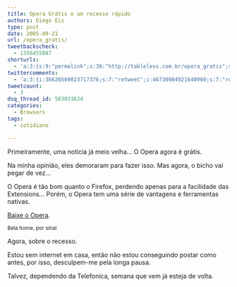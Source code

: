 ```yaml
---
title: Opera Grátis e um recesso rápido
authors: Diego Eis
type: post
date: 2005-09-21
url: /opera_gratis/
tweetbackscheck:
  - 1356455887
shorturls:
  - 'a:3:{s:9:"permalink";s:36:"http://tableless.com.br/opera_gratis";s:7:"tinyurl";s:26:"http://tinyurl.com/3hbabvq";s:4:"isgd";s:19:"http://is.gd/2gSGCP";}'
twittercomments:
  - 'a:3:{i:36626569023717376;s:7:"retweet";i:46730984921640960;s:7:"retweet";i:46723368120098816;s:7:"retweet";}'
tweetcount:
  - 3
dsq_thread_id: 503033624
categories:
  - Browsers
tags:
  - cotidiano

---
```

Primeiramente, uma notícia já meio velha&#8230; O Opera agora é grátis.
  
Na minha opinião, eles demoraram para fazer isso. Mas agora, o bicho vai pegar de vez&#8230; 
  
O Opera é tão bom quanto o Firefox, perdendo apenas para a facilidade das Extensions&#8230; Porém, o Opera tem uma série de vantagens e ferramentas nativas. 

[Baixe o Opera][1].
  
<small>Bela home, por sinal</small> 

Agora, sobre o recesso.
  
Estou sem internet em casa, então não estou conseguindo postar como antes, por isso, desculpem-me pela longa pausa.
  
Talvez, dependendo da Telefonica, semana que vem já esteja de volta.

 [1]: http://www.opera.com/